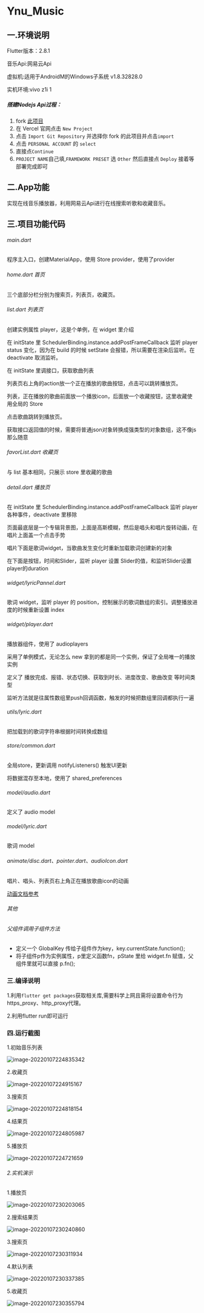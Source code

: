 # Ynu_Music

## 一.环境说明

Flutter版本：2.8.1

音乐Api:网易云Api

虚拟机:适用于AndroidM的Windows子系统 v1.8.32828.0

实机环境:vivo z1i
1
##### 	搭建Nodejs Api过程：

1. fork [此项目](https://github.com/Binaryify/NeteaseCloudMusicApi)
2. 在 Vercel 官网点击 `New Project`
3. 点击 `Import Git Repository` 并选择你 fork 的此项目并点击`import`
4. 点击 `PERSONAL ACCOUNT` 的 `select`
5. 直接点`Continue`
6. `PROJECT NAME`自己填,`FRAMEWORK PRESET` 选 `Other` 然后直接点 `Deploy` 接着等部署完成即可

## 二.App功能

实现在线音乐播放器，利用网易云Api进行在线搜索听歌和收藏音乐。

## 三.项目功能代码

###### main.dart

程序主入口，创建MaterialApp，使用 Store provider，使用了provider

###### home.dart  首页

三个底部分栏分别为搜索页，列表页，收藏页。

###### list.dart 列表页

创建实例属性 player，这是个单例，在 widget 里介绍

在 initState 里 SchedulerBinding.instance.addPostFrameCallback 监听 player status 变化，因为在 build 的时候 setState 会报错，所以需要在渲染后监听。在 deactivate 取消监听。

在 initState 里调接口，获取歌曲列表

列表页右上角的action放一个正在播放的歌曲按钮，点击可以跳转播放页。

列表，正在播放的歌曲前面放一个播放icon，后面放一个收藏按钮，这里收藏使用全局的 Store

点击歌曲跳转到播放页。

获取接口返回值的时候，需要将普通json对象转换成强类型的对象数组，这不像js那么随意

###### favorList.dart  收藏页

与 list 基本相同，只展示 store 里收藏的歌曲

###### detail.dart 播放页

在 initState 里 SchedulerBinding.instance.addPostFrameCallback 监听 player 各种事件，deactivate 里移除

页面最底层是一个专辑背景图，上面是高斯模糊，然后是唱头和唱片旋转动画，在唱片上面盖一个点击手势

唱片下面是歌词widget，当歌曲发生变化时重新加载歌词创建新的对象

在下面是按钮，时间和Slider，监听 player 设置 Slider的值，和监听Slider设置player的duration

###### widget/lyricPannel.dart

 歌词 widget，监听 player 的 position，控制展示的歌词数组的索引。调整播放进度的时候重新设置 index

###### widget/player.dart

播放器组件，使用了 audioplayers

采用了单例模式，无论怎么 new 拿到的都是同一个实例，保证了全局唯一的播放实例

定义了 播放完成、报错、状态切换、获取到时长、进度改变、歌曲改变 等时间类型

监听方法就是往属性数组里push回调函数，触发的时候把数组里回调都执行一遍

###### utils/lyric.dart

把加载到的歌词字符串根据时间转换成数组

###### store/common.dart

全局store，更新调用 notifyListeners() 触发UI更新

将数据混存至本地，使用了 shared_preferences

###### model/audio.dart

定义了 audio model

###### model/lyric.dart

歌词 model

###### animate/disc.dart、pointer.dart、audioIcon.dart

唱片、唱头、列表页右上角正在播放歌曲icon的动画

[动画文档参考](https://book.flutterchina.club/chapter9/)

###### 其他

###### 父组件调用子组件方法
- 定义一个 GlobalKey 传给子组件作为key，key.currentState.function();
- 将子组件p作为实例属性，p里定义函数fn，pState 里给 widget.fn 赋值，父组件里就可以直接 p.fn();

### 三.编译说明

1.利用`flutter get packages`获取相关库,需要科学上网且需将设置命令行为https_proxy、http_proxy代理。

2.利用flutter run即可运行

### 四.运行截图

1.初始音乐列表

![image-20220107224835342](E:\music_flutter\readme-images\image-20220107224835342.png)

2.收藏页

![image-20220107224915167](https://github.com/2-final-assigment/final-assigment-2/edit/master/readme-images/image-20220107224915167.png)

3.搜索页

![image-20220107224818154](https://github.com/2-final-assigment/final-assigment-2/edit/master/readme-images/image-20220107224818154.png?raw=true)

4.结果页

![image-20220107224805987](E:\music_flutter\readme-images\image-20220107224805987.png)

5.播放页

![image-20220107224721659](E:\music_flutter\readme-images\image-20220107224721659.png)

###### 2.实机演示

1.播放页

![image-20220107230203065](E:\music_flutter\readme-images\image-20220107230203065.png)

2.搜索结果页

![image-20220107230240860](E:\music_flutter\readme-images\image-20220107230240860.png)

3.搜索页

![image-20220107230311934](E:\music_flutter\readme-images\image-20220107230311934.png)

4.默认列表

![image-20220107230337385](E:\music_flutter\readme-images\image-20220107230337385.png)

5.收藏页

![image-20220107230355794](E:\music_flutter\readme-images\image-20220107230355794.png)

